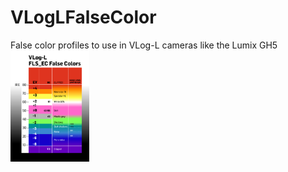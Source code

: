 # VLogLFalseColor
False color profiles to use in VLog-L cameras like the Lumix GH5
<img style="width:25% " src="https://raw.githubusercontent.com/g3ntile/VLogLFalseColor/main/VlogFLS_Ec_reference.png"> 
